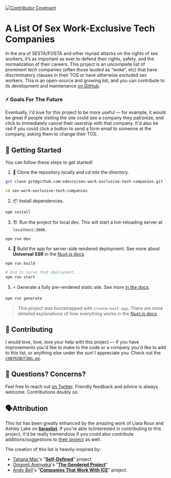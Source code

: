 [![Contributor Covenant](https://img.shields.io/badge/Contributor%20Covenant-v1.4%20adopted-ff69b4.svg)](code-of-conduct.md)

# A List Of Sex Work-Exclusive Tech Companies

In the era of SESTA/FOSTA and other myriad attacks on the rights of sex workers, it’s as important as ever to defend their rights, safety, and the normalization of their careers. This project is an uncomplete list of prominent tech companies (often those lauded as “woke”, etc) that have discriminatory clauses in their TOS or have otherwise excluded sex workers. This is an open-source and growing list, and you can contribute to its development and maintenance [on GitHub](https://github.com/xdesro/sex-work-exclusive-tech-companies/).

### ⚡️ Goals For The Future

Eventually, I'd love for this project to be more useful — for example, it would be great if people visiting the site could see a company they patronize, and click to immediately cancel their usership with that company. It'd also be rad if you could click a button to send a form email to someone at the company, asking them to change their TOS.

## 🎉 Getting Started

You can follow these steps to get started!

1. 👯‍ Clone the repository locally and cd into the directory.

```bash
git clone git@github.com:xdesro/sex-work-exclusive-tech-companies.git

cd sex-work-exclusive-tech-companies
```

2. 📦 Install dependencies.

```bash
npm install
```

3. 🏗 Run the project for local dev. This will start a hot-reloading server at `localhost:3000`.

```bash
npm run dev
```

4. 🌌 Build the app for server-side rendered deployment. See more about **Universal SSR** in the [Nuxt.js docs](https://nuxtjs.org/guide#server-rendered-universal-ssr-).

```bash
npm run build

# And to serve that deployment...
npm run start
```

5. ⚡️ Generate a fully pre-rendered static site. See more [in the docs](https://nuxtjs.org/guide#static-generated-pre-rendering-).

```bash
npm run generate
```

> This project was bootstrapped with `create-nuxt-app`. There are more detailed explanations of how everything works in the [Nuxt.js docs](https://nuxtjs.org).

## 📄 Contributing

I would love, love, love your help with this project — if you have improvements you'd like to make to the code or a company you'd like to add to this list, or anything else under the sun! I appreciate you. Check out the [`CONTRIBUTING.md`](/CONTRIBUTING.md).

## 💁‍ Questions? Concerns?

Feel free to reach out [on Twitter](https://twitter.com/xdesro). Friendly feedback and advice is always welcome. Contributions doubly so.

## 🗣Attribution

This list has been greatly enhanced by the amazing work of Liara Roux and Ashley Lake on **[liaraslist](https://liaraslist.org)**. If you're able to/interested in contributing to this project, it'd be really tremendous if you could also contribute additions/suggestions to [their project](https://docs.google.com/document/d/1c1nqawo1QuiVlpA3bhS8xyDxzDDlRq6BoogAoc91OmU/edit#heading=h.encz0u5b6uom) as well.

The creation of this list is heavily-inspired by:

- [Tatiana Mac](https://tatianamac.com/)'s "**[Self-Defined](https://github.com/tatianamac/selfdefined)**" project
- [Omayeli Arenyeka](https://www.omayeli.com)'s "**[The Gendered Project](https://github.com/gendered/gendered)**"
- [Andy Bell](https://hankchizljaw.com)'s "**[Companies That Work With ICE](https://github.com/hankchizljaw/companies-that-work-with-ice)**" project.
